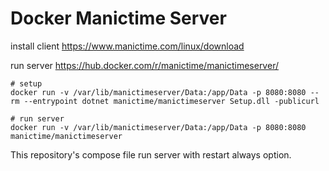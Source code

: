 # Docker Manictime Server

install client
https://www.manictime.com/linux/download

run server
https://hub.docker.com/r/manictime/manictimeserver/

```shell
# setup
docker run -v /var/lib/manictimeserver/Data:/app/Data -p 8080:8080 --rm --entrypoint dotnet manictime/manictimeserver Setup.dll -publicurl

# run server
docker run -v /var/lib/manictimeserver/Data:/app/Data -p 8080:8080 manictime/manictimeserver
```

This repository's compose file run server with restart always option.
